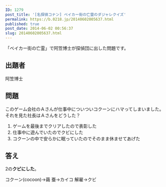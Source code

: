 ```yaml
---
ID: 1279
post_title: '[名探偵コナン] ベイカー街の亡霊のダジャレクイズ'
permalink: https://b.0218.jp/20140602005637.html
published: true
post_date: 2014-06-02 00:56:37
slug: 20140602005637.html
---
```

「ベイカー街の亡霊」で阿笠博士が探偵団に出した問題です。
<!--more-->
<h2>出題者</h2>
阿笠博士

<h2>問題</h2>
このゲーム会社のＡさんが仕事中についついコクーンにハマってしまいました。
それを見た社長はＡさんをどうした？
<ol>
  <li>ゲームを最後までクリアしたので表彰した</li>
  <li>仕事中に遊んでいたのでクビにした</li>
  <li>コクーンの中で安らかに眠っていたのでそのまま休ませてあげた</li>
</ol>

<h2>答え</h2>
2の<strong>クビにした</strong>。

コクーン(cocoon)→繭
蚕→カイコ
解雇→クビ